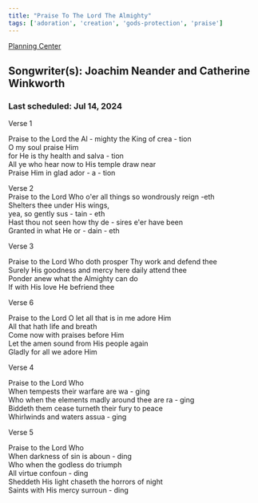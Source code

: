 ```yaml
---
title: "Praise To The Lord The Almighty"
tags: ['adoration', 'creation', 'gods-protection', 'praise']
---
```


[Planning Center](https://services.planningcenteronline.com/songs/13730270)

## Songwriter(s): Joachim Neander and Catherine Winkworth
### Last scheduled: Jul 14, 2024          

Verse 1  
  
Praise to the Lord the Al - mighty the King of crea - tion  
O my soul praise Him  
for He is thy health and salva - tion  
All ye who hear now to His temple draw near  
Praise Him in glad ador - a - tion  
  
Verse 2  
Praise to the Lord Who o'er all things so wondrously reign -eth  
Shelters thee under His wings,  
yea, so gently sus - tain - eth  
Hast thou not seen how thy de - sires e'er have been  
Granted in what He or - dain - eth  
  
Verse 3  
  
Praise to the Lord Who doth prosper Thy work and defend thee  
Surely His goodness and mercy here daily attend thee  
Ponder anew what the Almighty can do  
If with His love He befriend thee  
  
Verse 6  
  
Praise to the Lord O let all that is in me adore Him  
All that hath life and breath  
Come now with praises before Him  
Let the amen sound from His people again  
Gladly for all we adore Him  
  
  
Verse 4  
  
Praise to the Lord Who  
When tempests their warfare are wa - ging  
Who when the elements madly around thee are ra - ging  
Biddeth them cease turneth their fury to peace  
Whirlwinds and waters assua - ging  
  
Verse 5  
  
Praise to the Lord Who  
When darkness of sin is aboun - ding  
Who when the godless do triumph  
All virtue confoun - ding  
Sheddeth His light chaseth the horrors of night  
Saints with His mercy surroun - ding
